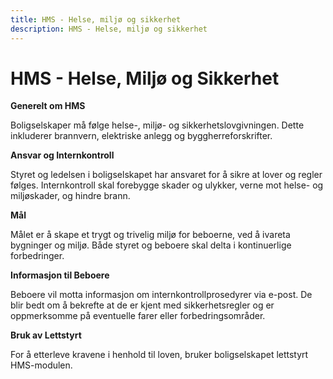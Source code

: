 ```yaml
---
title: HMS - Helse, miljø og sikkerhet
description: HMS - Helse, miljø og sikkerhet
---
```

# HMS - Helse, Miljø og Sikkerhet



**Generelt om HMS**


Boligselskaper må følge helse-, miljø- og sikkerhetslovgivningen. Dette inkluderer brannvern, elektriske anlegg og byggherreforskrifter.



**Ansvar og Internkontroll**

Styret og ledelsen i boligselskapet har ansvaret for å sikre at lover og regler følges. Internkontroll skal forebygge skader og ulykker, verne mot helse- og miljøskader, og hindre brann.



**Mål**

Målet er å skape et trygt og trivelig miljø for beboerne, ved å ivareta bygninger og miljø. Både styret og beboere skal delta i kontinuerlige forbedringer.



**Informasjon til Beboere**

Beboere vil motta informasjon om internkontrollprosedyrer via e-post. De blir bedt om å bekrefte at de er kjent med sikkerhetsregler og er oppmerksomme på eventuelle farer eller forbedringsområder.



**Bruk av Lettstyrt**

For å etterleve kravene i henhold til loven, bruker boligselskapet lettstyrt HMS-modulen.
